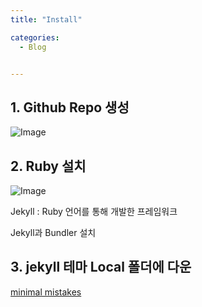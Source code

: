 ```yaml
---
title: "Install"

categories:
  - Blog


---
```



## 1. Github Repo 생성

![Image](https://github.com/user-attachments/assets/b96de83c-932e-44d9-83fe-03852fbfcbff)


## 2. Ruby 설치

![Image](https://github.com/user-attachments/assets/ffa2183f-93cc-465d-841c-8f955279e4cc)

Jekyll : Ruby 언어를 통해 개발한 프레임워크

Jekyll과 Bundler 설치 

## 3. jekyll 테마 Local 폴더에 다운
 [minimal mistakes](https://github.com/mmistakes/minimal-mistakes)